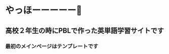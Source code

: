 # やっほーーーーー👋
## 高校２年生の時にPBLで作った英単語学習サイトです
### 最初のメインページはテンプレートです
<!--
**104yuki-f/104yuki-f** is a ✨ _special_ ✨ repository because its `README.md` (this file) appears on your GitHub profile.
<a href="https://104yuki-f.github.io/English_site/index.html">英単語アプリ produced by 51班</a>
Here are some ideas to get you started:

- 🔭 I’m currently working on ...
- 🌱 I’m currently learning ...
- 👯 I’m looking to collaborate on ...
- 🤔 I’m looking for help with ...
- 💬 Ask me about ...
- 📫 How to reach me: ...
- 😄 Pronouns: ...
- ⚡ Fun fact: ...
-->
